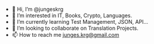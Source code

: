 - 👋 Hi, I’m @jungeskrg
- 👀 I’m interested in IT, Books, Crypto, Languages.
- 🌱 I’m currently learning Test Management, JSON, API...
- 💞️ I’m looking to collaborate on Translation Projects.
- 📫 How to reach me junges.krg@gmail.com

<!---
jungeskrg/jungeskrg is a ✨ special ✨ repository because its `README.md` (this file) appears on your GitHub profile.
You can click the Preview link to take a look at your changes.
--->
